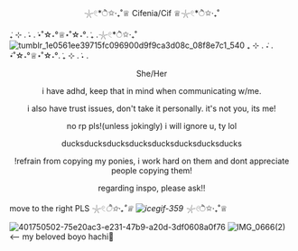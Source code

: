 <p align="center"> 𓇼𓏲*ੈ✩‧₊˚♕ Cifenia/Cif ♕𓇼𓏲*ੈ✩‧₊˚</p>

 ݁₊ ⊹ . ݁˖ . ݁⋆˚☆˖°♕⋆˚☆˖°. ݁₊ .𓇼𓏲*ੈ✩‧₊˚ ![tumblr_1e0561ee39715fc096900d9f9ca3d08c_08f8e7c1_540](https://github.com/user-attachments/assets/6be610ab-5221-407c-a53c-d84e657b325a) ₊ ⊹ . ݁˖ . ݁⋆˚☆˖°♕⋆˚☆˖°. ݁₊ ⊹ . ݁˖ .
 
 




<p align="center">She/Her</p>
<p align="center">i have adhd, keep that in mind when communicating w/me.</p>
<p align="center"> i also have trust issues, don't take it personally. it's not you, its me!
<p align="center"> no rp pls!(unless jokingly) i will ignore u, ty lol
 <p align="center"> ducksducksducksducksducksducksducksducks

<p align="center">!refrain from copying my ponies, i work hard on them and dont appreciate people copying them!</p>
<p align="center">regarding inspo, please ask!!</p>

move to the right PLS 𓇼𓏲*ੈ✩‧₊˚♕ ![icegif-359](https://github.com/user-attachments/assets/e20f40d6-58e0-493d-9204-3546cbdbd306) 𓇼𓏲*ੈ✩‧₊˚♕



![401750502-75e20ac3-e231-47b9-a20d-3df0608a0f76](https://github.com/user-attachments/assets/1d8f18dc-fd5e-4dbe-bedf-035525596a47)
![IMG_0666(2)](https://github.com/user-attachments/assets/db6a8524-fdf0-4521-a830-3d74de4913e0) <-- my beloved boyo hachi💙




